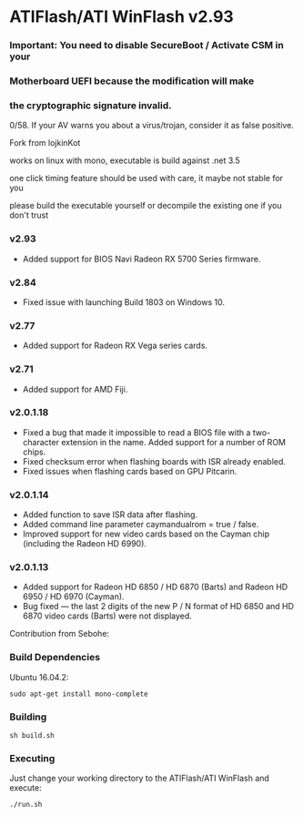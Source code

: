 # ATIFlash/ATI WinFlash v2.93


### Important: You need to disable SecureBoot / Activate CSM in your
### Motherboard UEFI because the modification will make
### the cryptographic signature invalid.

0/58. If your AV warns you about a virus/trojan, consider it as false positive.

Fork from lojkinKot

works on linux with mono, executable is build against .net 3.5

one click timing feature should be used with care, it maybe not stable for you

please build the executable yourself or decompile the existing one if you don't trust
### v2.93
- Added support for BIOS Navi Radeon RX 5700 Series firmware.
### v2.84
- Fixed issue with launching Build 1803 on Windows 10.
### v2.77
- Added support for Radeon RX Vega series cards.
### v2.71
- Added support for AMD Fiji.
### v2.0.1.18
- Fixed a bug that made it impossible to read a BIOS file with a two-character extension in the name.
Added support for a number of ROM chips.
- Fixed checksum error when flashing boards with ISR already enabled.
- Fixed issues when flashing cards based on GPU Pitcarin.

### v2.0.1.14
- Added function to save ISR data after flashing.
- Added command line parameter caymandualrom = true / false.
- Improved support for new video cards based on the Cayman chip (including the Radeon HD 6990).

### v2.0.1.13
- Added support for Radeon HD 6850 / HD 6870 (Barts) and Radeon HD 6950 / HD 6970 (Cayman).
- Bug fixed — the last 2 digits of the new P / N format of HD 6850 and HD 6870 video cards (Barts) were not displayed.

Contribution from Sebohe:

### Build Dependencies

Ubuntu 16.04.2:

```
sudo apt-get install mono-complete
```

### Building

```
sh build.sh
```

### Executing

Just change your working directory to the ATIFlash/ATI WinFlash and execute:

```
./run.sh
```
